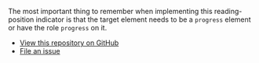 The most important thing to remember when implementing this reading-position indicator is that the target element needs to be a `progress` element or have the role `progress` on it.

<ul class="button-group button-group--flush">
	<li><a href="https://github.com/10up/component-reading-position">View this repository on GitHub</a></li>
	<li><a href="https://github.com/10up/component-reading-position/issues/new/choose">File an issue</a></li>
</ul>
